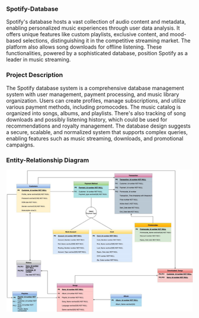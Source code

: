 ### Spotify-Database

Spotify's database hosts a vast collection of audio content and metadata, enabling personalized music experiences through user data analysis. It offers unique features like custom playlists, exclusive content, and mood-based selections, distinguishing it in the competitive streaming market. The platform also allows song downloads for offline listening. These functionalities, powered by a sophisticated database, position Spotify as a leader in music streaming.


### Project Description

The Spotify database system is a comprehensive database management system with user management, payment processing, and music library organization. Users can create profiles, manage subscriptions, and utilize various payment methods, including promocodes. The music catalog is organized into songs, albums, and playlists. There's also tracking of song downloads and possibly listening history, which could be used for recommendations and royalty management. The database design suggests a secure, scalable, and normalized system that supports complex queries, enabling features such as music streaming, downloads, and promotional campaigns.

### Entity-Relationship Diagram

![Alt text](<WhatsApp Image 2023-11-28 at 7.45.05 PM.jpeg>)